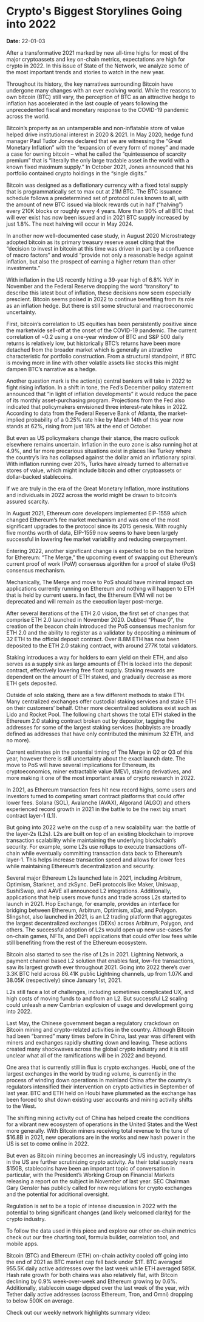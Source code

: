 # Crypto's Biggest Storylines Going into 2022

**Date:** 22-01-03

After a transformative 2021 marked by new all-time highs for most of the major cryptoassets and key on-chain metrics, expectations are high for crypto in 2022. In this issue of State of the Network, we analyze some of the most important trends and stories to watch in the new year.

Throughout its history, the key narratives surrounding Bitcoin have undergone many changes with an ever evolving world. While the reasons to own bitcoin (BTC) still vary, the perception of BTC as an attractive hedge to inflation has accelerated in the last couple of years following the unprecedented fiscal and monetary response to the COVID-19 pandemic across the world.

Bitcoin’s property as an untamperable and non-inflatable store of value helped drive institutional interest in 2020 & 2021. In May 2020, hedge fund manager Paul Tudor Jones declared that we are witnessing the “Great Monetary Inflation” with the “expansion of every form of money” and made a case for owning bitcoin – what he called the “quintessence of scarcity premium” that is “literally the only large tradable asset in the world with a known fixed maximum supply.” In October 2021, Jones announced that his portfolio contained crypto holdings in the “single digits.”

Bitcoin was designed as a deflationary currency with a fixed total supply that is programmatically set to max out at 21M BTC. The BTC issuance schedule follows a predetermined set of protocol rules known to all, with the amount of new BTC issued via block rewards cut in half (“halving”) every 210K blocks or roughly every 4 years. More than 90% of all BTC that will ever exist has now been issued and in 2021 BTC supply increased by just 1.8%. The next halving will occur in May 2024.

In another now well-documented case study, in August 2020 Microstrategy adopted bitcoin as its primary treasury reserve asset citing that the “decision to invest in bitcoin at this time was driven in part by a confluence of macro factors” and would “provide not only a reasonable hedge against inflation, but also the prospect of earning a higher return than other investments.”

With inflation in the US recently hitting a 39-year high of 6.8% YoY in November and the Federal Reserve dropping the word “transitory” to describe this latest bout of inflation, these decisions now seem especially prescient. Bitcoin seems poised in 2022 to continue benefiting from its role as an inflation hedge. But there is still some structural and macroeconomic uncertainty.

First, bitcoin’s correlation to US equities has been persistently positive since the marketwide sell-off at the onset of the COVID-19 pandemic. The current correlation of ~0.2 using a one-year window of BTC and S&P 500 daily returns is relatively low, but historically BTC’s returns have been more detached from the broader market which is generally an attractive characteristic for portfolio construction. From a structural standpoint, if BTC is moving more in line with other volatile assets like stocks this might dampen BTC’s narrative as a hedge.

Another question mark is the action(s) central bankers will take in 2022 to fight rising inflation. In a shift in tone, the Fed’s December policy statement announced that “in light of inflation developments” it would reduce the pace of its monthly asset-purchasing program. Projections from the Fed also indicated that policymakers envisioned three interest-rate hikes in 2022. According to data from the Federal Reserve Bank of Atlanta, the market-implied probability of a 0.25% rate hike by March 14th of this year now stands at 62%, rising from just 18% at the end of October.

But even as US policymakers change their stance, the macro outlook elsewhere remains uncertain. Inflation in the euro zone is also running hot at 4.9%, and far more precarious situations exist in places like Turkey where the country’s lira has collapsed against the dollar amid an inflationary spiral. With inflation running over 20%, Turks have already turned to alternative stores of value, which might include bitcoin and other cryptoassets or dollar-backed stablecoins.

If we are truly in the era of the Great Monetary Inflation, more institutions and individuals in 2022 across the world might be drawn to bitcoin’s assured scarcity.

In August 2021, Ethereum core developers implemented EIP-1559 which changed Ethereum’s fee market mechanism and was one of the most significant upgrades to the protocol since its 2015 genesis. With roughly five months worth of data, EIP-1559 now seems to have been largely successful in lowering fee market variability and reducing overpayment.

Entering 2022, another significant change is expected to be on the horizon for Ethereum: “The Merge,” the upcoming event of swapping out Ethereum’s current proof of work (PoW) consensus algorithm for a proof of stake (PoS) consensus mechanism.

Mechanically, The Merge and move to PoS should have minimal impact on applications currently running on Ethereum and nothing will happen to ETH that is held by current users. In fact, the Ethereum EVM will not be deprecated and will remain as the execution layer post-merge.

After several iterations of the ETH 2.0 vision, the first set of changes that comprise ETH 2.0 launched in November 2020. Dubbed “Phase 0”, the creation of the beacon chain introduced the PoS consensus mechanism for ETH 2.0 and the ability to register as a validator by depositing a minimum of 32 ETH to the official deposit contract. Over 8.8M ETH has now been deposited to the ETH 2.0 staking contract, with around 277K total validators.

Staking introduces a way for holders to earn yield on their ETH, and also serves as a supply sink as large amounts of ETH is locked into the deposit contract, effectively lowering free float supply. Staking rewards are dependent on the amount of ETH staked, and gradually decrease as more ETH gets deposited.

Outside of solo staking, there are a few different methods to stake ETH. Many centralized exchanges offer custodial staking services and stake ETH on their customers’ behalf. Other more decentralized solutions exist such as Lido and Rocket Pool. The following chart shows the total ETH staked in the Ethereum 2.0 staking contract broken out by depositor, tagging the addresses for some of the largest staking services (hobbyists are broadly defined as addresses that have only contributed the minimum 32 ETH, and no more).

Current estimates pin the potential timing of The Merge in Q2 or Q3 of this year, however there is still uncertainty about the exact launch date. The move to PoS will have several implications for Ethereum, its cryptoeconomics, miner extractable value (MEV), staking derivatives, and more making it one of the most important areas of crypto research in 2022.

In 2021, as Ethereum transaction fees hit new record highs, some users and investors turned to competing smart contract platforms that could offer lower fees. Solana (SOL), Avalanche (AVAX), Algorand (ALGO) and others experienced record growth in 2021 in the battle to be the next big smart contract layer-1 (L1).

But going into 2022 we’re on the cusp of a new scalability war: the battle of the layer-2s (L2s). L2s are built on top of an existing blockchain to improve transaction scalability while maintaining the underlying blockchain’s security. For example, some L2s use rollups to execute transactions off-chain while eventually committing transaction data back to Ethereum’s layer-1. This helps increase transaction speed and allows for lower fees while maintaining Ethereum’s decentralization and security.

Several major Ethereum L2s launched late in 2021, including Arbitrum, Optimism, Starknet, and zkSync. DeFi protocols like Maker, Uniswap, SushiSwap, and AAVE all announced L2 integrations. Additionally, applications that help users move funds and trade across L2s started to launch in 2021. Hop Exchange, for example, provides an interface for bridging between Ethereum, Arbitrum, Optimism, xDai, and Polygon. Slingshot, also launched in 2021, is an L2 trading platform that aggregates the largest decentralized exchanges (DEXs) across Arbitrum, Polygon, and others. The successful adoption of L2s would open up new use-cases for on-chain games, NFTs, and DeFi applications that could offer low fees while still benefiting from the rest of the Ethereum ecosystem.

Bitcoin also started to see the rise of L2s in 2021. Lightning Network, a payment channel based L2 solution that enables fast, low-fee transactions, saw its largest growth ever throughout 2021. Going into 2022 there’s over 3.3K BTC held across 86.41K public Lightning channels, up from 1.07K and 38.05K (respectively) since January 1st, 2021.

L2s still face a lot of challenges, including sometimes complicated UX, and high costs of moving funds to and from an L2. But successful L2 scaling could unleash a new Cambrian explosion of usage and development going into 2022.

Last May, the Chinese government began a regulatory crackdown on Bitcoin mining and crypto-related activities in the country. Although Bitcoin had been “banned” many times before in China, last year was different with miners and exchanges rapidly shutting down and leaving. These actions created many shockwaves across the global crypto industry and it is still unclear what all of the ramifications will be in 2022 and beyond.

One area that is currently still in flux is crypto exchanges. Huobi, one of the largest exchanges in the world by trading volume, is currently in the process of winding down operations in mainland China after the country’s regulators intensified their intervention on crypto activities in September of last year. BTC and ETH held on Houbi have plummeted as the exchange has been forced to shut down existing user accounts and mining activity shifts to the West.

The shifting mining activity out of China has helped create the conditions for a vibrant new ecosystem of operations in the United States and the West more generally. With Bitcoin miners receiving total revenue to the tune of $16.8B in 2021, new operations are in the works and new hash power in the US is set to come online in 2022.

But even as Bitcoin mining becomes an increasingly US industry, regulators in the US are further scrutinizing crypto activity. As their total supply nears $150B, stablecoins have been an important topic of conversation in particular, with the President’s Working Group on Financial Markets releasing a report on the subject in November of last year. SEC Chairman Gary Gensler has publicly called for new regulations for crypto exchanges and the potential for additional oversight.

Regulation is set to be a topic of intense discussion in 2022 with the potential to bring significant changes (and likely welcomed clarity) for the crypto industry.

To follow the data used in this piece and explore our other on-chain metrics check out our free charting tool, formula builder, correlation tool, and mobile apps.

Bitcoin (BTC) and Ethereum (ETH) on-chain activity cooled off going into the end of 2021 as BTC market cap fell back under $1T. BTC averaged 955.5K daily active addresses over the last week while ETH averaged 585K. Hash rate growth for both chains was also relatively flat, with Bitcoin declining by 0.9% week-over-week and Ethereum growing by 0.6%. Additionally, stablecoin usage dipped over the last week of the year, with Tether daily active addresses (across Ethereum, Tron, and Omni) dropping to below 500K on average.

Check out our weekly network highlights summary video: